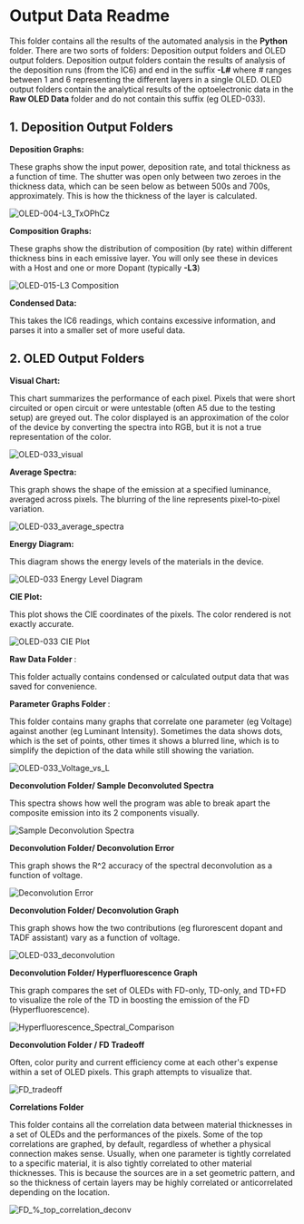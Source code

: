 <h1>Output Data Readme</h1>

This folder contains all the results of the automated analysis in the <b>Python</b> folder. There are two sorts of folders: Deposition output folders and OLED output folders. Deposition output folders contain the results of analysis of the deposition runs (from the IC6) and end in the suffix <b>-L#</b> where # ranges between 1 and 6 representing the different layers in a single OLED. OLED output folders contain the analytical results of the optoelectronic data in the <b>Raw OLED Data</b> folder and do not contain this suffix (eg OLED-033). 

<h2>1. Deposition Output Folders</h2>

<b>Deposition Graphs:</b>

These graphs show the input power, deposition rate, and total thickness as a function of time. The shutter was open only between two zeroes in the thickness data, which can be seen below as between 500s and 700s, approximately. This is how the thickness of the layer is calculated. 

![OLED-004-L3_TxOPhCz](https://github.com/user-attachments/assets/703a69bf-c994-4cfb-92c8-7cb5d460867e)

<b> Composition Graphs: </b>

These graphs show the distribution of composition (by rate) within different thickness bins in each emissive layer. You will only see these in devices with a Host and one or more Dopant (typically <b>-L3</b>)

![OLED-015-L3 Composition](https://github.com/user-attachments/assets/fe50ee8c-1577-408d-b8ec-9f0ad1c72b6e)

<b> Condensed Data: </b> 

This takes the IC6 readings, which contains excessive information, and parses it into a smaller set of more useful data. 

<h2>2. OLED Output Folders</h2>

<b>Visual Chart:</b>

This chart summarizes the performance of each pixel. Pixels that were short circuited or open circuit or were untestable (often A5 due to the testing setup) are greyed out. The color displayed is an approximation of the color of the device by converting the spectra into RGB, but it is not a true representation of the color. 

![OLED-033_visual](https://github.com/user-attachments/assets/a7bf1c51-0673-419e-9e33-9deae7a9bbaf)

<b>Average Spectra:</b>

This graph shows the shape of the emission at a specified luminance, averaged across pixels. The blurring of the line represents pixel-to-pixel variation.

![OLED-033_average_spectra](https://github.com/user-attachments/assets/f29e4439-3bbf-4b59-9094-68e31de2c22d)

<b> Energy Diagram: </b>

This diagram shows the energy levels of the materials in the device.

![OLED-033 Energy Level Diagram](https://github.com/user-attachments/assets/302d4781-5f28-46b0-8755-c6ed0e65447b)

<b> CIE Plot: </b>

This plot shows the CIE coordinates of the pixels. The color rendered is not exactly accurate. 

![OLED-033 CIE Plot](https://github.com/user-attachments/assets/1e5aab4c-d9b1-4363-b691-7a9af5b6288d)

<b> Raw Data Folder </b>:

This folder actually contains condensed or calculated output data that was saved for convenience. 

<b> Parameter Graphs Folder </b>:

This folder contains many graphs that correlate one parameter (eg Voltage) against another (eg Luminant Intensity). Sometimes the data shows dots, which is the set of points, other times it shows a blurred line, which is to simplify the depiction of the data while still showing the variation.

![OLED-033_Voltage_vs_L](https://github.com/user-attachments/assets/1f473366-0ad0-45b1-bbb4-e9f919665814)

<b> Deconvolution Folder/ Sample Deconvoluted Spectra </b>

This spectra shows how well the program was able to break apart the composite emission into its 2 components visually.

![Sample Deconvolution Spectra](https://github.com/user-attachments/assets/f3352836-d6e1-43b4-a1a3-2030606b86b8)

<b> Deconvolution Folder/ Deconvolution Error </b>

This graph shows the R^2 accuracy of the spectral deconvolution as a function of voltage.

![Deconvolution Error](https://github.com/user-attachments/assets/82b2162e-91a4-497c-bec3-24bb101aacdf)

<b> Deconvolution Folder/ Deconvolution Graph </b>

This graph shows how the two contributions (eg flurorescent dopant and TADF assistant) vary as a function of voltage. 

![OLED-033_deconvolution](https://github.com/user-attachments/assets/1380d997-350a-418d-b618-cb2360d2f910)

<b> Deconvolution Folder/ Hyperfluorescence Graph </b>

This graph compares the set of OLEDs with FD-only, TD-only, and TD+FD to visualize the role of the TD in boosting the emission of the FD (Hyperfluorescence).

![Hyperfluorescence_Spectral_Comparison](https://github.com/user-attachments/assets/2dcf9b39-d530-4f59-b909-467fcfa70131)

<b> Deconvolution Folder / FD Tradeoff </b>

Often, color purity and current efficiency come at each other's expense within a set of OLED pixels. This graph attempts to visualize that. 

![FD_tradeoff](https://github.com/user-attachments/assets/8d31d52c-71c0-4e07-8b6c-e0b640898b92)

<b> Correlations Folder </b>

This folder contains all the correlation data between material thicknesses in a set of OLEDs and the performances of the pixels. Some of the top correlations are graphed, by default, regardless of whether a physical connection makes sense. Usually, when one parameter is tightly correlated to a specific material, it is also tightly correlated to other material thicknesses. This is because the sources are in a set geometric pattern, and so the thickness of certain layers may be highly correlated or anticorrelated depending on the location. 

![FD_%_top_correlation_deconv](https://github.com/user-attachments/assets/0f8dfb3d-e6fe-4864-880f-cb8ffa9be079)

